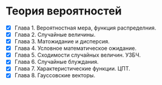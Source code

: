 # Теория вероятностей

- [x] Глава 1. Вероятностная мера, функция распределния.
- [x] Глава 2. Случайные величины.
- [x] Глава 3. Матожидание и дисперсия.
- [x] Глава 4. Условное математическое ожидание.
- [x] Глава 5. Сходимости случайных величин. УЗБЧ.
- [x] Глава 6. Случайные блуждания.
- [x] Глава 7. Характеристические функции. ЦПТ.
- [x] Глава 8. Гауссовские векторы.
